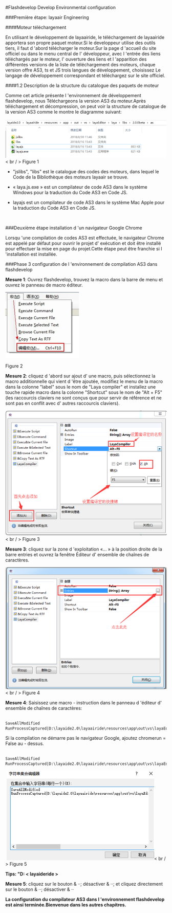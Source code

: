 #Flashdevelop Develop Environmental configuration

###Première étape: layaair Engineering

####Moteur téléchargement

En utilisant le développement de layaairide, le téléchargement de layaairide apportera son propre paquet moteur.Si le developpeur utilise des outils tiers, il faut d 'abord télécharger le moteur.Sur la page d 'accueil du site officiel ou dans le menu central de l' développeur, avec l 'entrée des liens téléchargés par le moteur, l' ouverture des liens et l 'apparition des différentes versions de la liste de téléchargement des moteurs, chaque version offre AS3, ts et JS trois langues de développement, choisissez Le langage de développement correspondant et téléchargez sur le site officiel.

####1.2 Description de la structure du catalogue des paquets de moteur

Comme cet article présente l 'environnement de développement flashdevelop, nous Téléchargeons la version AS3 du moteur.Après téléchargement et décompression, on peut voir la structure de catalogue de la version AS3 comme le montre le diagramme suivant:

​![图片1.jpg](img/1.png)< br / >
Figure 1

- "jslibs", "libs" est le catalogue des codes des moteurs, dans lequel le Code de la Bibliothèque des moteurs layaair se trouve.

- « laya.js.exe » est un compilateur de code AS3 dans le système Windows pour la traduction du Code AS3 en Code JS.

- layajs est un compilateur de code AS3 dans le système Mac Apple pour la traduction du Code AS3 en Code JS.

​




###Deuxième étape installation d 'un navigateur Google Chrome

Lorsqu 'une compilation de codes AS3 est effectuée, le navigateur Chrome est appelé par défaut pour ouvrir le projet d' exécution et doit être installé pour effectuer la mise en page du projet.Cette étape peut être franchie si l 'installation est installée.



 



###Phase 3 configuration de l 'environnement de compilation AS3 dans flashdevelop

​**Mesure 1**: Ouvrez flashdevelop, trouvez la macro dans la barre de menu et ouvrez le panneau de macro éditeur.

​![blob.png](img/2.png)<br/>

Figure 2

​**Mesure 2**: cliquez d 'abord sur ajout d' une macro, puis sélectionnez la macro additionnelle qui vient d 'être ajoutée, modifiez le menu de la macro dans la colonne "label" sous le nom de "Laya compiler" et installez une touche rapide macro dans la colonne "Shortcut" sous le nom de "Alt + F5" (les raccourcis claviers ne sont conçus que pour servir de référence et ne sont pas en conflit avec d' autres raccourcis claviers).

​![blob.png](img/3.png)< br / >
Figure 3

​**Mesure 3**: cliquez sur la zone d 'exploitation «... » à la position droite de la barre entries et ouvrez la fenêtre Éditeur d' ensemble de chaînes de caractères.

​![blob.png](img/4.png)< br / >
Figure 4

​**Mesure 4**: Saisissez une macro - instruction dans le panneau d 'éditeur d' ensemble de chaînes de caractères:


```

SaveAllModified
RunProcessCaptured|D:\layaide2.0\layaairide\resources\app\out\vs\layaEditor\laya\libs\2.0.0beta1\as\layajs.exe;"$(ProjectPath)";iflash=false;quickcompile=true;out=bin/js/bundle.js;subpath=
```


Si la compilation ne démarre pas le navigateur Google, ajoutez chromerun = False au - dessus.


```

SaveAllModified
RunProcessCaptured|D:\layaide2.0\layaairide\resources\app\out\vs\layaEditor\laya\libs\2.0.0beta1\as\layajs.exe;"$(ProjectPath)";iflash=false;chromerun=false;quickcompile=true;out=bin/js/bundle.js;subpath=
```





​    ![blob.png](img/5.png)< br / >
Figure 5

**Tips: "D: < layaideride >**




​**Mesure 5**: cliquez sur le bouton & ‧‧; désactiver & ‧‧; et cliquez directement sur le bouton & ‧‧; désactiver & ‧‧


  



**La configuration du compilateur AS3 dans l 'environnement flashdevelop est ainsi terminée.Bienvenue dans les autres chapitres.**

